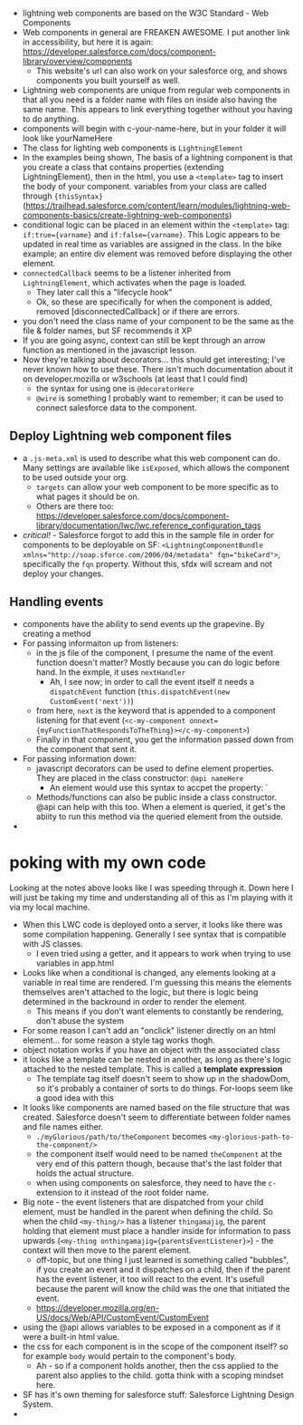 * lightning web components are based on the W3C Standard - Web Components
* Web components in general are FREAKEN AWESOME. I put another link in accessibility, but here it is again: https://developer.salesforce.com/docs/component-library/overview/components
    * This website's url can also work on your salesforce org, and shows components you built yourself as well.
* Lightning web components are unique from regular web components in that all you need is a folder name with files on inside also having the same name. This appears to link everything together without you having to do anything.
* components will begin with c-your-name-here, but in your folder it will look like yourNameHere
* The class for lighting web components is `LightningElement`
* In the examples being shown, The basis of a lightning component is that you create a class that contains properties (extending LightningElement), then in the html, you use a `<template>` tag to insert the body of your component. variables from your class are called through `{thisSyntax}` (https://trailhead.salesforce.com/content/learn/modules/lightning-web-components-basics/create-lightning-web-components)
* conditional logic can be placed in an element within the `<template>` tag: `if:true={varname}` and `if:false={varname}`. This Logic appears to be updated in real time as variables are assigned in the class. In the bike example; an entire div element was removed before displaying the other element.
* `connectedCallback` seems to be a listener inherited from `LightningElement`, which activates when the page is loaded.
    * They later call this a "lifecycle hook"
    * Ok, so these are specifically for when the component is added, removed [disconnectedCallback] or if there are errors.
* you don't need the class name of your component to be the same as the file & folder names, but SF recommends it XP
*  If you are going async, context can still be kept through an arrow function as mentioned in the javascript lesson.
* Now they're talking about decorators... this should get interesting; I've never known how to use these. There isn't much documentation about it on developer.mozilla or w3schools (at least that I could find)
    * the syntax for using one is `@decoratorHere`
    * `@wire` is something I probably want to remember; it can be used to connect salesforce data to the component.

## Deploy Lightning web component files

* a `.js-meta.xml` is used to describe what this web component can do. Many settings are available like `isExposed`, which allows the component to be used outside your org.
    * `targets` can allow your web component to be more specific as to what pages it should be on.
    * Others are there too: https://developer.salesforce.com/docs/component-library/documentation/lwc/lwc.reference_configuration_tags
* *critical!* - Salesforce forgot to add this in the sample file in order for components to be deployable on SF: `<LightningComponentBundle xmlns="http://soap.sforce.com/2006/04/metadata" fqn="bikeCard">`, specifically the `fqn` property. Without this, sfdx will scream and not deploy your changes.


## Handling events

* components have the ability to send events up the grapevine. By creating a method
* For passing informaiton up from listeners:
    * in the js file of the component, I presume the name of the event function doesn't matter? Mostly because you can do logic before hand. In the exmple, it uses `nextHandler`
        * Ah, I see now; in order to call the event itself it needs a `dispatchEvent` function (`this.dispatchEvent(new CustomEvent('next'))`)
    * from here, `next` is the keyword that is appended to a component listening for that event (`<c-my-component onnext={myFunctionThatRespondsToTheThing}></c-my-component>`)
    * Finally in that component, you get the information passed down from the component that sent it.
* For passing information down:
    * javascript decorators can be used to define element properties. They are placed in the class constructor: `@api nameHere`
        * An element would use this syntax to accpet the property: `<c-my-component name-here='1234'></c-my-component>
    * Methods/functions can also be public inside a class constructor. @api can help with this too. When a element is queried, it get's the abiity to run this method via the queried element from the outside.
* 

# poking with my own code

Looking at the notes above looks like I was speeding through it. Down here I will just be taking my time and understanding all of this as I'm playing with it via my local machine.

* When this LWC code is deployed onto a server, it looks like there was some compilation happening. Generally I see syntax that is compatible with JS classes.
    * I even tried using a getter, and it appears to work when trying to use variables in app.html
* Looks like when a conditional is changed, any elements looking at a variable in real time are rendered. I'm guessing this means the elements themselves aren't attached to the logic, but there is logic being determined in the backround in order to render the element.
    * This means if you don't want elements to constantly be rendering, don't abuse the system
* For some reason I can't add an "onclick" listener directly on an html element... for some reason a style tag works thogh.
* object notation works if you have an object with the associated class
* it looks like a template can be nested in another, as long as there's logic attached to the nested template. This is called a **template expression**
    * The template tag itself doesn't seem to show up in the shadowDom, so it's probably a container of sorts to do things. For-loops seem like a good idea with this
* It looks like components are named based on the file structure that was created. Salesforce doesn't seem to differentiate between folder names and file names either.
    * `./myGlorious/path/to/theComponent` becomes `<my-glorious-path-to-the-component/>`
    * the component itself would need to be named `theComponent` at the very end of this pattern though, because that's the last folder that holds the actual structure.
    * when using components on salesforce, they need to have the `c-` extension to it instead of the root folder name.
* Big note - the event listeners that are dispatched from your child element, must be handled in the parent when defining the child. So when the child `<my-thing/>` has a listener `thingamajig`, the parent holding that element must place a handler inside for information to pass upwards (`<my-thing onthingamajig={parentsEventListener}>`) - the context will then move to the parent element.
    * off-topic, but one thing I just learned is something called "bubbles", if you create an event and it dispatches on a child, then if the parent has the event listener, it too will react to the event. It's usefull because the parent will know the child was the one that initiated the event.
    * https://developer.mozilla.org/en-US/docs/Web/API/CustomEvent/CustomEvent 
* using the @api allows variables to be exposed in a component as if it were a built-in html value.
* the css for each component is in the scope of the component itself? so for example `body` would pertain to the component's body.
    * Ah - so if a component holds another, then the css applied to the parent also applies to the child. gotta think with a scoping mindset here.
* SF has it's own theming for salesforce stuff: Salesforce Lightning Design System.
* 